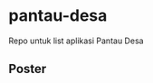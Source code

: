 # pantau-desa
Repo untuk list aplikasi Pantau Desa

## Poster

[logo]: https://github.com/KodeSoft/pantau-desa/blob/master/img/poster.png "POSTEr Kodesoft Hacakthon Merdeka 3.0"
